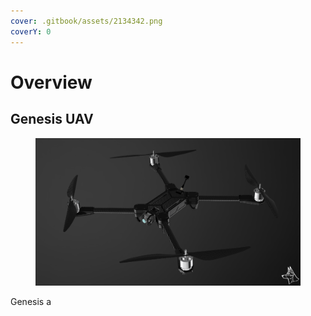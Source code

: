 ```yaml
---
cover: .gitbook/assets/2134342.png
coverY: 0
---
```


# Overview

## Genesis UAV

<figure><img src=".gitbook/assets/666666666666666666.png" alt=""><figcaption></figcaption></figure>

Genesis a&#x20;







